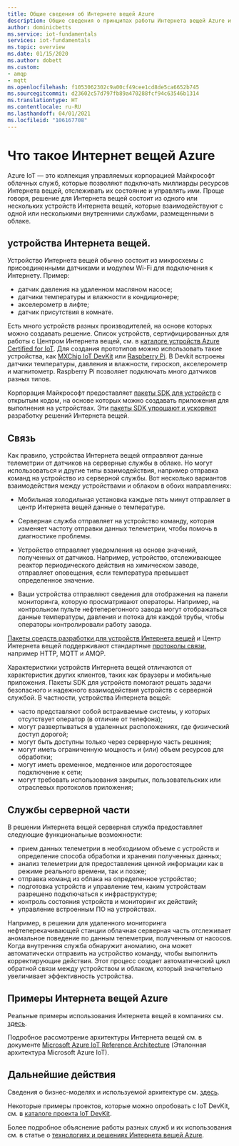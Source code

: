 ```yaml
---
title: Общие сведения об Интернете вещей Azure
description: Общие сведения о принципах работы Интернета вещей Azure и его служб, включая примеры, которые демонстрируют использование Интернета вещей.
author: dominicbetts
ms.service: iot-fundamentals
services: iot-fundamentals
ms.topic: overview
ms.date: 01/15/2020
ms.author: dobett
ms.custom:
- amqp
- mqtt
ms.openlocfilehash: f1053062302c9a00cf49cee1cd8de5ca6652b745
ms.sourcegitcommit: d23602c57d797fb89a470288fcf94c63546b1314
ms.translationtype: HT
ms.contentlocale: ru-RU
ms.lasthandoff: 04/01/2021
ms.locfileid: "106167708"
---
```

# <a name="what-is-azure-internet-of-things-iot"></a>Что такое Интернет вещей Azure

Azure IoT — это коллекция управляемых корпорацией Майкрософт облачных служб, которые позволяют подключать миллиарды ресурсов Интернета вещей, отслеживать их состояние и управлять ими. Проще говоря, решение для Интернета вещей состоит из одного или нескольких устройств Интернета вещей, которые взаимодействуют с одной или несколькими внутренними службами, размещенными в облаке. 

## <a name="iot-devices"></a>устройства Интернета вещей.

Устройство Интернета вещей обычно состоит из микросхемы с присоединенными датчиками и модулем Wi-Fi для подключения к Интернету. Пример:

* датчик давления на удаленном масляном насосе;
* датчики температуры и влажности в кондиционере;
* акселерометр в лифте;
* датчик присутствия в комнате.

Есть много устройств разных производителей, на основе которых можно создавать решение. Список устройств, сертифицированных для работы с Центром Интернета вещей, см. в [каталоге устройств Azure Certified for IoT](https://devicecatalog.azure.com). Для создания прототипов можно использовать такие устройства, как [MXChip IoT DevKit](https://microsoft.github.io/azure-iot-developer-kit/) или [Raspberry Pi](https://www.raspberrypi.org/). В Devkit встроены датчики температуры, давления и влажности, гироскоп, акселерометр и магнитометр. Raspberry Pi позволяет подключать много датчиков разных типов. 

Корпорация Майкрософт предоставляет [пакеты SDK для устройств](../iot-hub/iot-hub-devguide-sdks.md) с открытым кодом, на основе которых можно создавать приложения для выполнения на устройствах. Эти [пакеты SDK упрощают и ускоряют](https://azure.microsoft.com/blog/benefits-of-using-the-azure-iot-sdks-in-your-azure-iot-solution/) разработку решений Интернета вещей.

## <a name="communication"></a>Связь

Как правило, устройства Интернета вещей отправляют данные телеметрии от датчиков на серверные службы в облаке. Но могут использоваться и другие типы взаимодействия, например отправка команд на устройство из серверной службы. Вот несколько вариантов взаимодействия между устройствами и облаком в обоих направлениях:

* Мобильная холодильная установка каждые пять минут отправляет в центр Интернета вещей данные о температуре. 

* Серверная служба отправляет на устройство команду, которая изменяет частоту отправки данных телеметрии, чтобы помочь в диагностике проблемы. 

* Устройство отправляет уведомления на основе значений, полученных от датчиков. Например, устройство, отслеживающее реактор периодического действия на химическом заводе, отправляет оповещения, если температура превышает определенное значение.

* Ваши устройства отправляют сведения для отображения на панели мониторинга, которую просматривают операторы. Например, на контрольном пульте нефтеперегонного завода могут отображаться данные температуры, давления и потока для каждой трубы, чтобы операторы контролировали работу завода. 

[Пакеты средств разработки для устройств Интернета вещей](../iot-hub/iot-hub-devguide-sdks.md) и Центр Интернета вещей поддерживают стандартные [протоколы связи](../iot-hub/iot-hub-devguide-protocols.md), например HTTP, MQTT и AMQP.

Характеристики устройств Интернета вещей отличаются от характеристик других клиентов, таких как браузеры и мобильные приложения. Пакеты SDK для устройств помогают решать задачи безопасного и надежного взаимодействия устройств с серверной службой.  В частности, устройства Интернета вещей:

* часто представляют собой встраиваемые системы, у которых отсутствует оператор (в отличие от телефона);
* могут развертываться в удаленных расположениях, где физический доступ дорогой;
* могут быть доступны только через серверную часть решения;
* могут иметь ограниченную мощность и (или) объем ресурсов для обработки;
* могут иметь временное, медленное или дорогостоящее подключение к сети;
* могут требовать использования закрытых, пользовательских или отраслевых протоколов приложения;

## <a name="back-end-services"></a>Службы серверной части 

В решении Интернета вещей серверная служба предоставляет следующие функциональные возможности:

* прием данных телеметрии в необходимом объеме с устройств и определение способа обработки и хранения полученных данных;
* анализ телеметрии для предоставления ценной информации как в режиме реального времени, так и позже;
* отправка команд из облака на определенное устройство; 
* подготовка устройств и управление тем, каким устройствам разрешено подключаться к инфраструктуре;
* контроль состояния устройств и мониторинг их действий;
* управление встроенным ПО на устройствах.

Например, в решении для удаленного мониторинга нефтеперекачивающей станции облачная серверная часть отслеживает аномальное поведение по данным телеметрии, полученным от насосов. Когда внутренняя служба обнаружит аномалию, она может автоматически отправить на устройство команду, чтобы выполнить корректирующие действия. Этот процесс создает автоматический цикл обратной связи между устройством и облаком, который значительно увеличивает эффективность устройства.

## <a name="azure-iot-examples"></a>Примеры Интернета вещей Azure

Реальные примеры использования Интернета вещей в компаниях см. [здесь](https://microsoft.github.io/techcasestudies/#technology=IoT&sortBy=featured). 

Подробное рассмотрение архитектуры Интернета вещей см. в документе [Microsoft Azure IoT Reference Architecture](/azure/architecture/reference-architectures/iot) (Эталонная архитектура Microsoft Azure IoT).

## <a name="next-steps"></a>Дальнейшие действия

Сведения о бизнес-моделях и используемой архитектуре см. [здесь](https://microsoft.github.io/techcasestudies/#technology=IoT&sortBy=featured).

Некоторые примеры проектов, которые можно опробовать с IoT DevKit, см. в [каталоге проекта IoT DevKit](https://microsoft.github.io/azure-iot-developer-kit/docs/projects/). 

Более подробное объяснение работы разных служб и их использования см. в статье о [технологиях и решениях Интернета вещей Azure](iot-services-and-technologies.md).